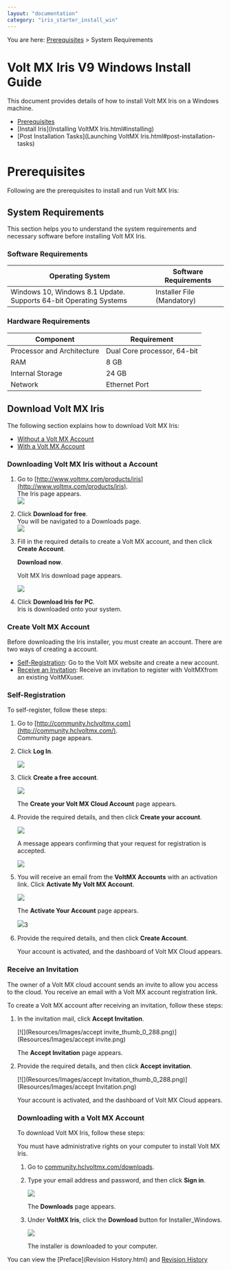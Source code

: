 ```yaml
---
layout: "documentation"
category: "iris_starter_install_win"
---
```

                                     
<!--
[](#)

*   [Prerequisites](Prerequisites.html#prerequisites)
    *   [System Requirements](Prerequisites.html#system-requirements)
    *   [Download Volt MX Iris](Prerequisites.html#download)
*   [Install Volt MX Iris](Installing VoltMX Iris.html#installing)
    *   [Configuring Volt MX Iris to use a Proxy server](Installing VoltMX Iris.html#configuring-to-use-a-proxy-server)
        *   [Basic Proxy](Installing VoltMX Iris.html#basic-proxy)
        *   [NTLM Proxy](Installing VoltMX Iris.html#ntlm-proxy)
        *   [Custom NTLM Proxy](Installing VoltMX Iris.html#custom-ntlm-proxy)
        *   [White-list Essential Domains](Installing VoltMX Iris.html#white-list-essential-domains)
*   [Post Installation Tasks](Launching VoltMX Iris.html#post-installation-tasks)
    *   [Launching Volt MX Iris](Launching VoltMX Iris.html#launching)
*   [Update Volt MX Iris](Upgrade.html)
*   [FAQs](StudioInstallation_FAQs.html#appendix-frequently-asked-questions-faqs)

[](#)

*   All Files
-->
You are here: [Prerequisites](#prerequisites) > System Requirements

Volt MX  Iris V9 Windows Install Guide
===========================================

This document provides details of how to install Volt MX Iris on a Windows machine.

*   [Prerequisites](#prerequisites)
*   [Install Iris](Installing VoltMX Iris.html#installing)
*   [Post Installation Tasks](Launching VoltMX Iris.html#post-installation-tasks)

Prerequisites
=============

Following are the prerequisites to install and run Volt MX Iris:

System Requirements
-------------------

This section helps you to understand the system requirements and necessary software before installing Volt MX Iris.

### Software Requirements

  
| Operating System | Software Requirements |
| --- | --- |
| Windows 10, Windows 8.1 Update. Supports 64-bit Operating Systems | Installer File (Mandatory) |

### Hardware Requirements

  
| Component | Requirement |
| --- | --- |
| Processor and Architecture | Dual Core processor, 64-bit |
| RAM | 8 GB |
| Internal Storage | 24 GB |
| Network | Ethernet Port |

Download Volt MX Iris
---------------------------

The following section explains how to download Volt MX Iris:

*   [Without a Volt MX Account](#downloading-without-a-account)
*   [With a Volt MX Account](#downloading-with-a-account)

### Downloading Volt MX Iris without a Account

1.  Go to [http://www.voltmx.com/products/iris](http://www.voltmx.com/products/iris).  
    The Iris page appears.  
    [![](Resources/Images/voltmxiris_thumb_0_288.png)](Resources/Images/voltmxiris.png)
2.  Click **Download for free**.  
    You will be navigated to a Downloads page.  
    [![](Resources/Images/email_add_thumb_0_288.png)](Resources/Images/email_add.png)
3.  Fill in the required details to create a Volt MX account, and then click **Create Account**.
    
    **Download now**.
    
    Volt MX Iris download page appears.
    
    [![](Resources/Images/download_links_thumb_0_288.png)](Resources/Images/download_links.png)
    
4.  Click **Download Iris for PC**.  
    Iris is downloaded onto your system.

### Create Volt MX Account

Before downloading the Iris installer, you must create an account. There are two ways of creating a account.

*   [Self-Registration](#self-registration): Go to the Volt MX website and create a new account.
*   [Receive an Invitation](#receive-an-invitation): Receive an invitation to register with VoltMXfrom an existing VoltMXuser.

### Self-Registration

To self-register, follow these steps:

1.  Go to [http://community.hclvoltmx.com](http://community.hclvoltmx.com/).  
    Community page appears.
2.  Click **Log In**.
    
    [![](Resources/Images/clck_login_thumb_0_96.png)](Resources/Images/clck_login.png)
    
3.  Click **Create a free account**.
    
    [![](Resources/Images/login_thumb_0_288.png)](Resources/Images/login.png)
    
    The **Create your Volt MX Cloud Account** page appears.
    
4.  Provide the required details, and then click **Create your account**.
    
    [![](Resources/Images/create_new_thumb_0_288.png)](Resources/Images/create_new.png)
    
    A message appears confirming that your request for registration is accepted.
    
    [![](Resources/Images/success_thumb_0_288.png)](Resources/Images/success.png)
    
5.  You will receive an email from the **VoltMX Accounts** with an activation link. Click **Activate My Volt MX Account**.
    
    [![](Resources/Images/activation_mail_thumb_0_288.png)](Resources/Images/activation_mail.png)
    
    The **Activate Your Account** page appears.
    
    [![](Resources/Images/account_details_thumb_0_288.png)](Resources/Images/account_details.png)3
    
6.  Provide the required details, and then click **Create Account**.
    
    Your account is activated, and the dashboard of Volt MX Cloud appears.
    

### Receive an Invitation

The owner of a Volt MX cloud account sends an invite to allow you access to the cloud. You receive an email with a Volt MX account registration link.

To create a Volt MX account after receiving an invitation, follow these steps:

1.  In the invitation mail, click **Accept Invitation**.
    
    [![](Resources/Images/accept invite_thumb_0_288.png)](Resources/Images/accept invite.png)
    
    The **Accept Invitation** page appears.
    
2.  Provide the required details, and then click **Accept invitation**.
    
    [![](Resources/Images/accept Invitation_thumb_0_288.png)](Resources/Images/accept Invitation.png)
    
    Your account is activated, and the dashboard of Volt MX Cloud appears.
    
    ### Downloading with a Volt MX Account
    
    To download Volt MX Iris, follow these steps:
    
    You must have administrative rights on your computer to install Volt MX Iris.
    
    1.  Go to [community.hclvoltmx.com/downloads](http://community.hclvoltmx.com/downloads).
    2.  Type your email address and password, and then click **Sign in**.
        
        [![](Resources/Images/login_thumb_0_288.png)](Resources/Images/login.png)
        
        The **Downloads** page appears.
        
    3.  Under **VoltMX Iris**, click the **Download** button for Installer\_Windows.
        
        [![](Resources/Images/download_site_thumb_0_288.png)](Resources/Images/download_site.png)
        
        The installer is downloaded to your computer.


You can view the [Preface](Revision History.html) and [Revision History](homepage.html)

<!--
*   [Prerequisites](#prerequisites)
    *   [System Requirements](#system-requirements)
    *   [Download Volt MX Iris](#download)
*   [Install Volt MX Iris](Installing VoltMX Iris.html#installing)
    *   [Configuring Volt MX Iris to use a Proxy server](Installing VoltMX Iris.html#configuring-to-use-a-proxy-server)
*   [Post Installation Tasks](Launching VoltMX Iris.html#post-installation-tasks)
    *   [Launching Volt MX Iris](Launching VoltMX Iris.html#launching)
*   [Update Volt MX Iris](Upgrade.html)
*   [FAQs](StudioInstallation_FAQs.html#appendix-frequently-asked-questions-faqs)

-->